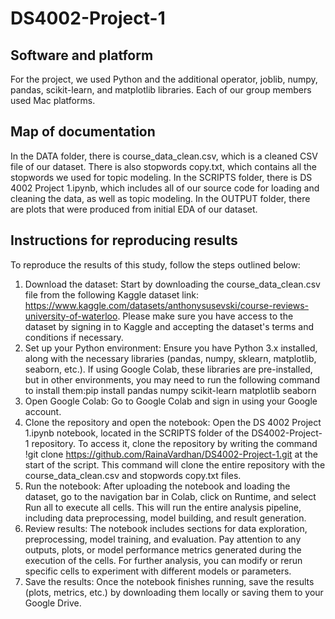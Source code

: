 # DS4002-Project-1
## Software and platform
For the project, we used Python and the additional operator, joblib, numpy, pandas, scikit-learn, and matplotlib libraries. Each of our group members used Mac platforms.

## Map of documentation
In the DATA folder, there is course_data_clean.csv, which is a cleaned CSV file of our dataset. There is also stopwords copy.txt, which contains all the stopwords we used for topic modeling. In the SCRIPTS folder, there is DS 4002 Project 1.ipynb, which includes all of our source code for loading and cleaning the data, as well as topic modeling. In the OUTPUT folder, there are plots that were produced from initial EDA of our dataset.

## Instructions for reproducing results
To reproduce the results of this study, follow the steps outlined below:

1. Download the dataset: Start by downloading the course_data_clean.csv file from the following Kaggle dataset link: https://www.kaggle.com/datasets/anthonysusevski/course-reviews-university-of-waterloo. Please make sure you have access to the dataset by signing in to Kaggle and accepting the dataset's terms and conditions if necessary.
2. Set up your Python environment: Ensure you have Python 3.x installed, along with the necessary libraries (pandas, numpy, sklearn, matplotlib, seaborn, etc.). If using Google Colab, these libraries are pre-installed, but in other environments, you may need to run the following command to install them:pip install pandas numpy scikit-learn matplotlib seaborn
3. Open Google Colab: Go to Google Colab and sign in using your Google account.
4. Clone the repository and open the notebook: Open the DS 4002 Project 1.ipynb notebook, located in the SCRIPTS folder of the DS4002-Project-1 repository. To access it, clone the repository by writing the command !git clone https://github.com/RainaVardhan/DS4002-Project-1.git at the start of the script. This command will clone the entire repository with the course_data_clean.csv and stopwords copy.txt files. 
5. Run the notebook: After uploading the notebook and loading the dataset, go to the navigation bar in Colab, click on Runtime, and select Run all to execute all cells. This will run the entire analysis pipeline, including data preprocessing, model building, and result generation.
6. Review results: The notebook includes sections for data exploration, preprocessing, model training, and evaluation. Pay attention to any outputs, plots, or model performance metrics generated during the execution of the cells. For further analysis, you can modify or rerun specific cells to experiment with different models or parameters.
7. Save the results: Once the notebook finishes running, save the results (plots, metrics, etc.) by downloading them locally or saving them to your Google Drive.
